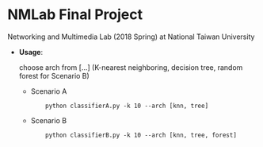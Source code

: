 # NMLab Final Project
Networking and Multimedia Lab (2018 Spring) at National Taiwan University

* **Usage**: 

    choose arch from [...] (K-nearest neighboring, decision tree, random forest for Scenario B)
 
    * Scenario A
        
        ```
            python classifierA.py -k 10 --arch [knn, tree] 
        ```
    * Scenario B
    
        ```
            python classifierB.py -k 10 --arch [knn, tree, forest] 
        ```
